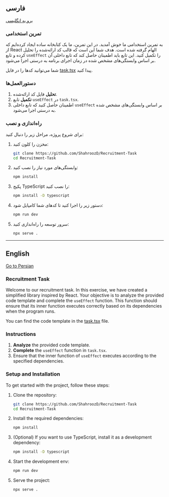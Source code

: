 
## فارسی
[برو به انگلیسی](#english)

### تمرین استخدامی
به تمرین استخدامی ما خوش آمدید. در این تمرین، ما یک کتابخانه ساده ایجاد کرده‌ایم که از React الهام گرفته شده است. هدف شما این است که قالب کد ارائه‌شده را تحلیل کرده و تابع `useEffect` را تکمیل کنید. این تابع باید اطمینان حاصل کند که تابع داخلی آن بر اساس وابستگی‌های مشخص شده در زمان اجرای برنامه به درستی اجرا می‌شود.

شما می‌توانید کدها را در فایل [task.tsx](task.tsx) پیدا کنید.

### دستورالعمل‌ها
1. **تحلیل** فایل کد ارائه‌شده.
2. **تکمیل** تابع `useEffect` در `task.tsx`.
3. اطمینان حاصل کنید که تابع داخلی `useEffect` بر اساس وابستگی‌های مشخص شده به درستی اجرا می‌شود.

### راه‌اندازی و نصب
برای شروع پروژه، مراحل زیر را دنبال کنید:

1. مخزن را کلون کنید:
    ```sh
    git clone https://github.com/ShahroozD/Recruitment-Task
    cd Recruitment-Task
    ```

2. وابستگی‌های مورد نیاز را نصب کنید:
    ```sh
    npm install
    ```

3. پکیج TypeScript را نصب کنید:
    ```sh
    npm install -D typescript
    ```

4. دستور زیر را اجرا کنید تا کدهای شما کامپایل شود:
    ```sh
    npm run dev
    ```

5. سرور توسعه را راه‌اندازی کنید:
    ```sh
    npx serve .
    ```


---

## English
[Go to Persian](#فارسی)

### Recruitment Task
Welcome to our recruitment task. In this exercise, we have created a simplified library inspired by React. Your objective is to analyze the provided code template and complete the `useEffect` function. This function should ensure that its inner function executes correctly based on its dependencies when the program runs.

You can find the code template in the [task.tsx](task.tsx) file.

### Instructions
1. **Analyze** the provided code template.
2. **Complete** the `useEffect` function in `task.tsx`.
3. Ensure that the inner function of `useEffect` executes according to the specified dependencies.

### Setup and Installation
To get started with the project, follow these steps:

1. Clone the repository:
    ```sh
    git clone https://github.com/ShahroozD/Recruitment-Task
    cd Recruitment-Task
    ```

2. Install the required dependencies:
    ```sh
    npm install
    ```

3. (Optional) If you want to use TypeScript, install it as a development dependency:
    ```sh
    npm install -D typescript
    ```

4. Start the development env:
    ```sh
    npm run dev
    ```

5. Serve the project:
    ```sh
    npx serve .
    ```

